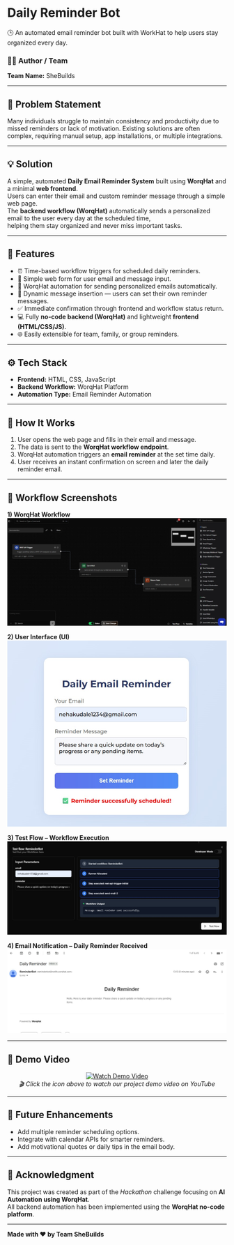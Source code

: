 # Daily Reminder Bot  
🕒 An automated email reminder bot built with WorkHat to help users stay organized every day.

### 👩‍💻 Author / Team  
**Team Name:** SheBuilds  

---

## 🧩 Problem Statement  
Many individuals struggle to maintain consistency and productivity due to missed reminders or lack of motivation. Existing solutions are often complex, requiring manual setup, app installations, or multiple integrations.

---

## 💡 Solution  
A simple, automated **Daily Email Reminder System** built using **WorqHat** and a minimal **web frontend**.  
Users can enter their email and custom reminder message through a simple web page.  
The **backend workflow (WorqHat)** automatically sends a personalized email to the user every day at the scheduled time,  
helping them stay organized and never miss important tasks.

---

## 🚀 Features  
- ⏰ Time-based workflow triggers for scheduled daily reminders.  
- 🧾 Simple web form for user email and message input.  
- 🤖 WorqHat automation for sending personalized emails automatically.  
- 💬 Dynamic message insertion — users can set their own reminder messages.  
- ✅ Immediate confirmation through frontend and workflow status return.  
- 💻 Fully **no-code backend (WorqHat)** and lightweight **frontend (HTML/CSS/JS)**.  
- 🌐 Easily extensible for team, family, or group reminders.

---

## ⚙ Tech Stack  
- **Frontend:** HTML, CSS, JavaScript  
- **Backend Workflow:** WorqHat Platform  
- **Automation Type:** Email Reminder Automation  

---

## 🌈 How It Works  
1. User opens the web page and fills in their email and message.  
2. The data is sent to the **WorqHat workflow endpoint**.  
3. WorqHat automation triggers an **email reminder** at the set time daily.  
4. User receives an instant confirmation on screen and later the daily reminder email.

---

## 📸 Workflow Screenshots  

**1) WorqHat Workflow**  
![Workflow Screenshot](./workflow_screenshot.jpg)

**2) User Interface (UI)**  
![UI Screenshot](./ui_screenshot.jpg)

**3) Test Flow – Workflow Execution**  
![Test Flow Screenshot](./testflow_screenshot.jpg)

**4) Email Notification – Daily Reminder Received**  
![Email Screenshot](./email_screenshot.jpg)

---

## 🎥 Demo Video

<p align="center">
  <a href="https://youtu.be/k4kBePn33Ac?si=LARrLWbgmPk2anj8" target="_blank">
    <img src="https://img.icons8.com/?size=512&id=19318&format=png" alt="Watch Demo Video" width="150">
  </a>
  <br>
  <em>🎬 Click the icon above to watch our project demo video on YouTube</em>
</p>

---

## 🧠 Future Enhancements  
- Add multiple reminder scheduling options.  
- Integrate with calendar APIs for smarter reminders.  
- Add motivational quotes or daily tips in the email body.  

---

## 🙌 Acknowledgment  
This project was created as part of the *Hackathon* challenge focusing on **AI Automation using WorqHat**.  
All backend automation has been implemented using the **WorqHat no-code platform**.

---

**Made with ❤ by Team SheBuilds**
